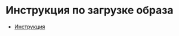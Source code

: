 # Инструкция по загрузке образа

* [Инструкция](https://pioneer-doc.readthedocs.io/ru/master/instructions/pioneer-max/first_launch/install_image.html)
